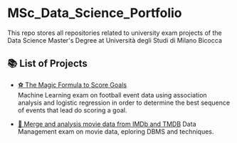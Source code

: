 # MSc_Data_Science_Portfolio
This repo stores all repositories related to university exam projects of the Data Science Master's Degree at Università degli Studi di Milano Bicocca

## 📚 List of Projects

- [⚽ The Magic Formula to Score Goals](https://github.com/AntonioMastroianni/Machine-Learning-Exam)  
 Machine Learning exam on football event data using association analysis and logistic regression in order to determine the best sequence of events that lead do scoring a goal.

- [🎥 Merge and analysis movie data from IMDb and TMDB](https://github.com/AntonioMastroianni/Data-Management-Project)
  Data Management exam on movie data, eploring DBMS and techniques.
